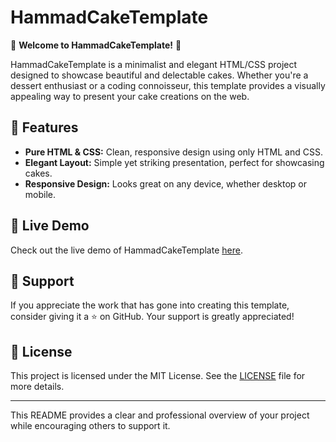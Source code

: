 
# HammadCakeTemplate

🍰 **Welcome to HammadCakeTemplate!** 🎂

HammadCakeTemplate is a minimalist and elegant HTML/CSS project designed to showcase beautiful and delectable cakes. Whether you're a dessert enthusiast or a coding connoisseur, this template provides a visually appealing way to present your cake creations on the web.

## 🌟 Features

- **Pure HTML & CSS:** Clean, responsive design using only HTML and CSS.
- **Elegant Layout:** Simple yet striking presentation, perfect for showcasing cakes.
- **Responsive Design:** Looks great on any device, whether desktop or mobile.

## 🚀 Live Demo

Check out the live demo of HammadCakeTemplate [here](https://hammad36.github.io/HammadCakeTemplate/).

## 🌟 Support

If you appreciate the work that has gone into creating this template, consider giving it a ⭐️ on GitHub. Your support is greatly appreciated!

## 📝 License

This project is licensed under the MIT License. See the [LICENSE](LICENSE) file for more details.

---

This README provides a clear and professional overview of your project while encouraging others to support it.
